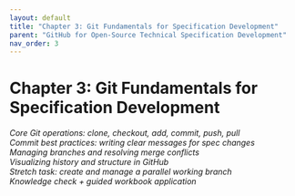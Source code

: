 ```yaml
---
layout: default
title: "Chapter 3: Git Fundamentals for Specification Development"
parent: "GitHub for Open-Source Technical Specification Development"
nav_order: 3
---
```


# Chapter 3: Git Fundamentals for Specification Development

_Core Git operations: clone, checkout, add, commit, push, pull_  
_Commit best practices: writing clear messages for spec changes_  
_Managing branches and resolving merge conflicts_  
_Visualizing history and structure in GitHub_  
_Stretch task: create and manage a parallel working branch_  
_Knowledge check + guided workbook application_

<!-- Full content from the document will be inserted here next -->
